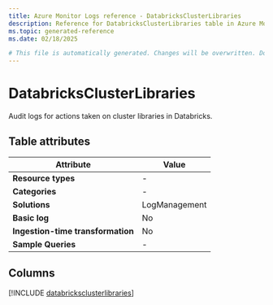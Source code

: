 ```yaml
---
title: Azure Monitor Logs reference - DatabricksClusterLibraries
description: Reference for DatabricksClusterLibraries table in Azure Monitor Logs.
ms.topic: generated-reference
ms.date: 02/18/2025

# This file is automatically generated. Changes will be overwritten. Do not change this file directly.
---
```


# DatabricksClusterLibraries

Audit logs for actions taken on cluster libraries in Databricks.


## Table attributes

|Attribute|Value|
|---|---|
|**Resource types**|-|
|**Categories**|-|
|**Solutions**| LogManagement|
|**Basic log**|No|
|**Ingestion-time transformation**|No|
|**Sample Queries**|-|



## Columns
  
[!INCLUDE [databricksclusterlibraries](~/reusable-content/ce-skilling/azure/includes/azure-monitor/reference/tables/databricksclusterlibraries-include.md)]
